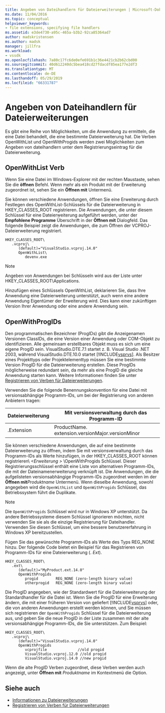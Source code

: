 ```yaml
---
title: Angeben von Dateihandlern für Dateierweiterungen | Microsoft-Dokumentation
ms.date: 11/04/2016
ms.topic: conceptual
helpviewer_keywords:
- file extensions, specifying file handlers
ms.assetid: e3de4730-a95c-465a-b3b2-92ca85364ad7
author: madskristensen
ms.author: madsk
manager: jillfra
ms.workload:
- vssdk
ms.openlocfilehash: 7a80c17fc6de0efe691b1c36e4421cb2b62cbd00
ms.sourcegitcommit: 40d612240dc5bea418cd27fdacdf85ea177e2df3
ms.translationtype: MT
ms.contentlocale: de-DE
ms.lasthandoff: 05/29/2019
ms.locfileid: "66331787"
---
```

# <a name="specifying-file-handlers-for-file-name-extensions"></a>Angeben von Dateihandlern für Dateierweiterungen
Es gibt eine Reihe von Möglichkeiten, um die Anwendung zu ermitteln, die eine Datei behandelt, die eine bestimmte Dateierweiterung hat. Die Verben OpenWithList und OpenWithProgids werden zwei Möglichkeiten zum Angeben von dateihandlern unter dem Registrierungseintrag für die Dateierweiterung.

## <a name="openwithlist-verb"></a>OpenWithList Verb
 Wenn Sie eine Datei im Windows-Explorer mit der rechten Maustaste, sehen Sie die **öffnen** Befehl. Wenn mehr als ein Produkt mit der Erweiterung zugeordnet ist, sehen Sie ein **Öffnen mit** Untermenü.

 Sie können verschiedene Anwendungen, öffnen Sie eine Erweiterung durch Festlegen des OpenWithList-Schlüssels für die Dateierweiterung in HKEY_CLASSES_ROOT registrieren. Die Anwendungen, die unter diesem Schlüssel für eine Dateierweiterung aufgeführt werden, unter der **Empfohlene Programme** Überschrift in der **Öffnen mit** Dialogfeld. Das folgende Beispiel zeigt die Anwendungen, die zum Öffnen der VCPROJ-Dateierweiterung registriert.

```
HKEY_CLASSES_ROOT\
   .vcproj\
      (default)="VisualStudio.vcproj.14.0"
      OpenWithList\
         devenv.exe
```

> [!NOTE]
> Angeben von Anwendungen bei Schlüsseln wird aus der Liste unter HKEY_CLASSES_ROOT\Applications.

 Hinzufügen eines Schlüssels OpenWithList, deklarieren Sie, dass Ihre Anwendung eine Dateierweiterung unterstützt, auch wenn eine andere Anwendung Eigentümer der Erweiterung wird. Dies kann einer zukünftigen Version Ihrer Anwendung oder eine andere Anwendung sein.

## <a name="openwithprogids"></a>OpenWithProgIDs
 Den programmatischen Bezeichner (ProgIDs) gibt die Anzeigenamen Versionen ClassIDs, die eine Version einer Anwendung oder COM-Objekt zu identifizieren. Alle gemeinsam erstellbares Objekt muss es sich um eine eigene ProgID sein. VisualStudio.DTE.7.1 startet z. B. Visual Studio .NET 2003, während VisualStudio.DTE.10.0 startet [!INCLUDE[vsprvs](../code-quality/includes/vsprvs_md.md)]. Als Besitzer eines Projekttyps oder Projektelementtyp müssen Sie eine bestimmte Version ProgID für die Dateierweiterung erstellen. Diese ProgIDs möglicherweise redundant sein, da mehr als eine ProgID die gleiche Anwendung starten kann. Weitere Informationen finden Sie unter [Registrieren von Verben für Dateierweiterungen](../extensibility/registering-verbs-for-file-name-extensions.md).

 Verwenden Sie die folgende Benennungskonvention für eine Datei mit versionsabhängige Programm-IDs, um bei der Registrierung von anderen Anbietern tragen:

|Dateierweiterung|Mit versionsverwaltung durch das Programm-ID|
|--------------------|----------------------|
|.Extension|ProductName. extension.versionMajor.versionMinor|

 Sie können verschiedene Anwendungen, die auf eine bestimmte Dateierweiterung zu öffnen, indem Sie mit versionsverwaltung durch das Programm-IDs als Werte hinzufügen, in der HKEY_CLASSES_ROOT können registrieren\\ *\<Erweiterung >* \OpenWithProgids Schlüssel. Dieser Registrierungsschlüssel enthält eine Liste von alternativen Programm-IDs, die mit der Dateinamenerweiterung verknüpft ist. Die Anwendungen, die die aufgelisteten versionsabhängige Programm-IDs zugeordnet werden im der **Öffnen mit**_Produktname_ Untermenü. Wenn dieselbe Anwendung, sowohl angegeben wird die `OpenWithList` und `OpenWithProgids` Schlüssel, das Betriebssystem führt die Duplikate.

> [!NOTE]
> Die `OpenWithProgids` Schlüssel wird nur in Windows XP unterstützt. Da andere Betriebssysteme diesem Schlüssel ignorieren möchten, nicht verwenden Sie sie als die einzige Registrierung für Dateihandler. Verwenden Sie diesen Schlüssel, um eine bessere benutzererfahrung in Windows XP bereitzustellen.

 Fügen Sie das gewünschte Programm-IDs als Werte des Typs REG_NONE hinzu. Der folgende Code bietet ein Beispiel für das Registrieren von Programm-IDs für eine Dateierweiterung (. *Ext*).

```
HKEY_CLASSES_ROOT\
   .ext\
      (default)="MyProduct.ext.14.0"
      OpenWithProgids
         progid        REG_NONE (zero-length binary value)
         otherprogid   REG_NONE (zero-length binary value)
```

 Die ProgID angegeben, wie der Standardwert für die Dateierweiterung der Standardhandler für die Datei ist. Wenn Sie die ProgID für eine Erweiterung ändern, die mit einer früheren Version von geliefert [!INCLUDE[vsprvs](../code-quality/includes/vsprvs_md.md)] oder, die von anderen Anwendungen erstellt werden können, und Sie müssen sich registrieren der `OpenWithProgids` Schlüssel für die Dateierweiterung aus, und geben Sie die neue ProgID in der Liste zusammen mit der alte versionsabhängige Programm-IDs, die Sie unterstützen. Zum Beispiel:

```
HKEY_CLASSES_ROOT\
   .vcproj\
      (default)="VisualStudio.vcproj.14.0"
      OpenWithProgids
         vcprojfile              //old progid
         VisualStudio.vcproj.12.0 //old progid
         VisualStudio.vcproj.14.0 //new progid
```

 Wenn die alte ProgID Verben zugeordnet, diese Verben werden auch angezeigt, unter **Öffnen mit** *Produktname* im Kontextmenü die Option.

## <a name="see-also"></a>Siehe auch
- [Informationen zu Dateierweiterungen](../extensibility/about-file-name-extensions.md)
- [Registrieren von Verben für Dateierweiterungen](../extensibility/registering-verbs-for-file-name-extensions.md)